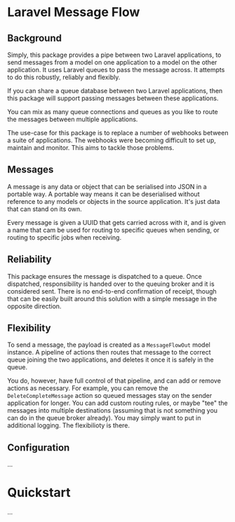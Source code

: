 
# Laravel Message Flow

## Background

Simply, this package provides a pipe between two Laravel applications,
to send messages from a model on one application to a model on the
other application. It uses Laravel queues to pass the message across.
It attempts to do this robustly, reliably and flexibly.

If you can share a queue database between two Laravel applications,
then this package will support passing messages between these applications.

You can mix as many queue connections and queues as you like to route
the messages between multiple applications.

The use-case for this package is to replace a number of webhooks between
a suite of applications. The webhooks were becoming difficult to set
up, maintain and monitor. This aims to tackle those problems.

## Messages

A message is any data or object that can be serialised into JSON in a
portable way. A portable way means it can be deserialised without
reference to any models or objects in the source application.
It's just data that can stand on its own.

Every message is given a UUID that gets carried across with it,
and is given a name that cam be used for routing to specific queues
when sending, or routing to specific jobs when receiving.

## Reliability

This package ensures the message is dispatched to a queue.
Once dispatched, responsibility is handed over to the queuing broker
and it is considered sent. There is no end-to-end confirmation of receipt,
though that can be easily built around this solution with a simple message
in the opposite direction.

## Flexibility

To send a message, the payload is created as a `MessageFlowOut` model
instance. A pipeline of actions then routes that message to the correct
queue joining the two applications, and deletes it once it is safely
in the queue.

You do, however, have full control of that pipeline, and can add or
remove actions as necessary.
For example, you can remove the `DeleteCompleteMessage` action so queued
messages stay on the sender application for longer. You can add custom
routing rules, or maybe "tee" the messages into multiple destinations
(assuming that is not something you can do in the queue broker already).
You may simply want to put in additional logging.
The flexibilioty is there.

## Configuration

...

# Quickstart

...

